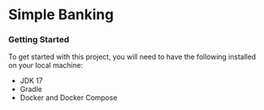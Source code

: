 # Simple Banking

### Getting Started

To get started with this project, you will need to have the following installed on your local machine:

* JDK 17
* Gradle
* Docker and Docker Compose